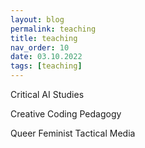 ```yaml
---
layout: blog
permalink: teaching
title: teaching
nav_order: 10
date: 03.10.2022 
tags: [teaching]
---
```


Critical AI Studies

Creative Coding Pedagogy

Queer Feminist Tactical Media

